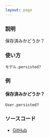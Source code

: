 ```yaml
---
layout: page
---
```

### 説明
保存済みかどうか？

### 使い方
    モデル.persisted?

### 例
#### 保存済みかどうか？
    User.persisted?

### ソースコード
* [GitHub](https://github.com/rails/rails/blob/f33d52c95217212cbacc8d5e44b5a8e3cdc6f5b3/activemodel/lib/active_model/model.rb#L95)